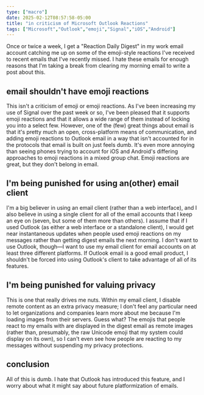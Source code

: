```yaml
---
type: ["macro"]
date: 2025-02-12T08:57:58-05:00
title: "in criticism of Microsoft Outlook Reactions"
tags: ["Microsoft","Outlook","emoji","Signal","iOS","Android"]
---
```

Once or twice a week, I get a "Reaction Daily Digest" in my work email account catching me up on some of the emoji-style reactions I've received to recent emails that I've recently missed. I hate these emails for enough reasons that I'm taking a break from clearing my morning email to write a post about this.

## email shouldn't have emoji reactions

This isn't a criticism of emoji or emoji reactions. As I've been increasing my use of Signal over the past week or so, I've been pleased that it supports emoji reactions and that it allows a wide range of them instead of locking you into a select few. However, one of the (few) great things about email is that it's pretty much an open, cross-platform means of communication, and adding emoji reactions to Outlook email in a way that isn't accounted for in the protocols that email is built on just feels dumb. It's even more annoying than seeing phones trying to account for iOS and Android's differing approaches to emoji reactions in a mixed group chat. Emoji reactions are great, but they don't belong in email.

## I'm being punished for using an(other) email client

I'm a big believer in using an email client (rather than a web interface), and I also believe in using a single client for all of the email accounts that I keep an eye on (seven, but some of them more than others). I assume that if I used Outlook (as either a web interface or a standalone client), I would get near instantaneous updates when people used emoji reactions on my messages rather than getting digest emails the next morning. I don't want to use Outlook, though—I want to use my email client for email accounts on at least three different platforms. If Outlook email is a good email product, I shouldn't be forced into using Outlook's client to take advantage of all of its features.

## I'm being punished for valuing privacy

This is one that really drives me nuts. Within my email client, I disable remote content as an extra privacy measure; I don't feel any particular need to let organizations and companies learn more about me because I'm loading images from their servers. Guess what? The emojis that people react to my emails with are displayed in the digest email as remote images (rather than, presumably, the raw Unicode emoji that my system could display on its own), so I can't even see how people are reacting to my messages without suspending my privacy protections.

## conclusion

All of this is dumb. I hate that Outlook has introduced this feature, and I worry about what it might say about future platformization of emails.
